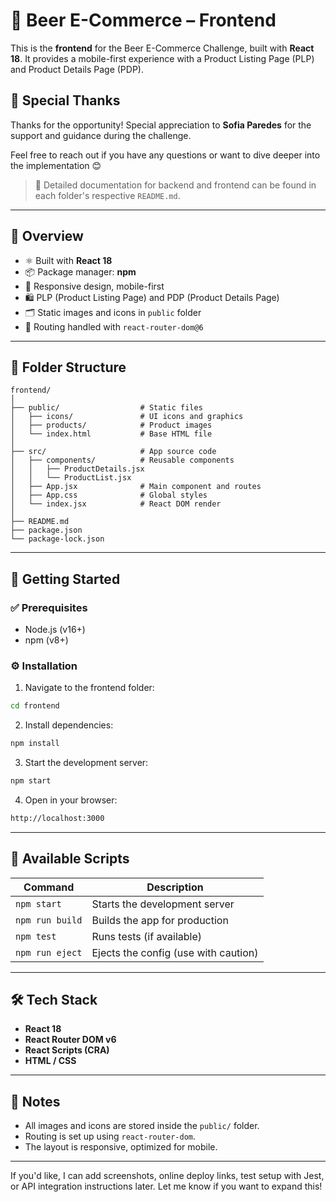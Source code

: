 # 🍺 Beer E-Commerce – Frontend

This is the **frontend** for the Beer E-Commerce Challenge, built with **React 18**. It provides a mobile-first experience with a Product Listing Page (PLP) and Product Details Page (PDP).

## 🙏 Special Thanks

Thanks for the opportunity! Special appreciation to **Sofia Paredes** for the support and guidance during the challenge.

Feel free to reach out if you have any questions or want to dive deeper into the implementation 😊

> 📁 Detailed documentation for backend and frontend can be found in each folder's respective `README.md`.

---

## 🧾 Overview

- ⚛️ Built with **React 18**
- 📦 Package manager: **npm**
- 📱 Responsive design, mobile-first
- 🛍️ PLP (Product Listing Page) and PDP (Product Details Page)
- 🗂️ Static images and icons in `public` folder
- 🧭 Routing handled with `react-router-dom@6`

---

## 📁 Folder Structure

```
frontend/
│
├── public/                  # Static files
│   ├── icons/               # UI icons and graphics
│   ├── products/            # Product images
│   └── index.html           # Base HTML file
│
├── src/                     # App source code
│   ├── components/          # Reusable components
│   │   ├── ProductDetails.jsx
│   │   └── ProductList.jsx
│   ├── App.jsx              # Main component and routes
│   ├── App.css              # Global styles
│   └── index.jsx            # React DOM render
│
├── README.md
├── package.json
└── package-lock.json
```

---

## 🚀 Getting Started

### ✅ Prerequisites

- Node.js (v16+)
- npm (v8+)

### ⚙️ Installation

1. Navigate to the frontend folder:

```bash
cd frontend
```

2. Install dependencies:

```bash
npm install
```

3. Start the development server:

```bash
npm start
```

4. Open in your browser:

```bash
http://localhost:3000
```

---

## 📜 Available Scripts

| Command         | Description                            |
|------------------|----------------------------------------|
| `npm start`      | Starts the development server          |
| `npm run build`  | Builds the app for production          |
| `npm test`       | Runs tests (if available)              |
| `npm run eject`  | Ejects the config (use with caution)   |

---

## 🛠️ Tech Stack

- **React 18**
- **React Router DOM v6**
- **React Scripts (CRA)**
- **HTML / CSS**

---

## 📌 Notes

- All images and icons are stored inside the `public/` folder.
- Routing is set up using `react-router-dom`.
- The layout is responsive, optimized for mobile.

---

If you'd like, I can add screenshots, online deploy links, test setup with Jest, or API integration instructions later. Let me know if you want to expand this!
